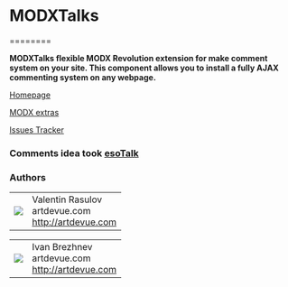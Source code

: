 # MODXTalks
========

**MODXTalks flexible MODX Revolution extension for make comment system on your site. This component allows you to install a fully AJAX commenting system on any webpage.**

[Homepage](http://modxtalks.artdevue.com)

[MODX extras](http://modx.com/extras/package/modxtalks)

[Issues Tracker](https://github.com/artdevue/modxTalks/issues)

### Comments idea took [esoTalk](http://esotalk.org)

### Authors
<table>
  <tr>
    <td><img src="http://www.gravatar.com/avatar/39ef1c740deff70b054c1d9ae8f86d02?s=60"></td>
    <td valign="middle">Valentin Rasulov<br>artdevue.com<br><a href="http://artdevue.com">http://artdevue.com</a></td>
  </tr>
</table>
<table>
   <tr>
    <td><img src="http://www.gravatar.com/avatar/3318fa1e75c440aed0ed05d3aba6a768?s=60"></td>
    <td valign="middle">Ivan Brezhnev<br>artdevue.com<br><a href="http://artdevue.com">http://artdevue.com</a></td>
  </tr>
</table>
